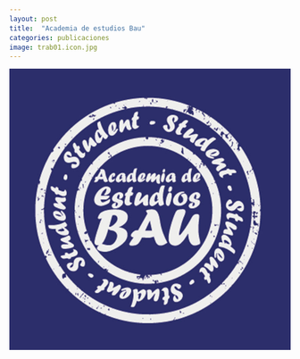 ```yaml
---
layout: post
title:  "Academia de estudios Bau"
categories: publicaciones
image: trab01.icon.jpg
---
```


![imagen](/img/trab01.jpg)
